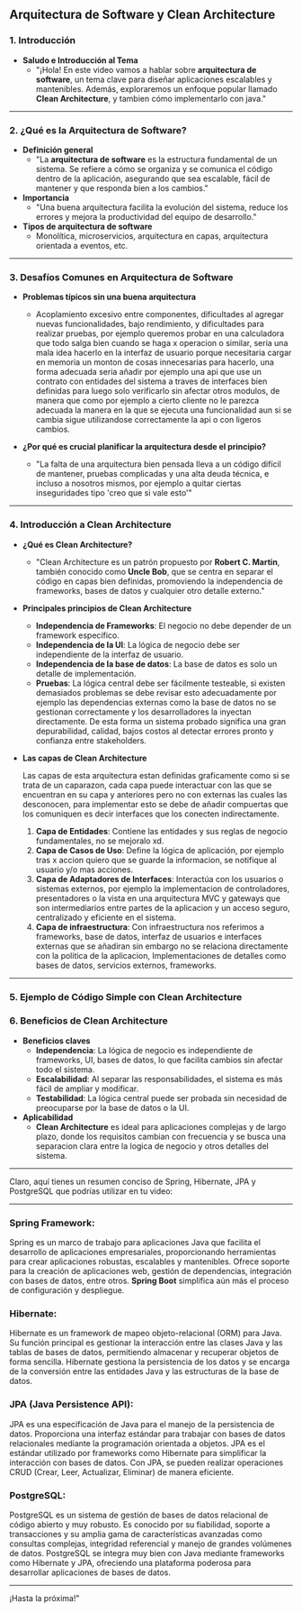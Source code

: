 ## **Arquitectura de Software y Clean Architecture**

### **1. Introducción**
- **Saludo e Introducción al Tema**  
  - "¡Hola! En este video vamos a hablar sobre **arquitectura de software**, un tema clave para diseñar aplicaciones escalables y mantenibles. Además, exploraremos un enfoque popular llamado **Clean Architecture**, y tambien cómo implementarlo con java."

---

### **2. ¿Qué es la Arquitectura de Software?**  
- **Definición general**  
  - "La **arquitectura de software** es la estructura fundamental de un sistema. Se refiere a cómo se organiza y se comunica el código dentro de la aplicación, asegurando que sea escalable, fácil de mantener y que responda bien a los cambios."
- **Importancia**
  - "Una buena arquitectura facilita la evolución del sistema, reduce los errores y mejora la productividad del equipo de desarrollo."
- **Tipos de arquitectura de software**  
  - Monolítica, microservicios, arquitectura en capas, arquitectura orientada a eventos, etc.

---

### **3. Desafíos Comunes en Arquitectura de Software**  
- **Problemas típicos sin una buena arquitectura**  
  - Acoplamiento excesivo entre componentes, dificultades al agregar nuevas funcionalidades, bajo rendimiento, y dificultades para realizar pruebas, por ejemplo queremos probar en una calculadora que todo salga bien cuando se haga x operacion o similar, seria una mala idea hacerlo en la interfaz de usuario porque necesitaria cargar en memoria un monton de cosas innecesarias  para hacerlo, una forma adecuada seria añadir por ejemplo una api que use un contrato con entidades del sistema a traves de interfaces bien definidas para luego solo verificarlo sin afectar otros modulos, de manera que como por ejemplo a cierto cliente no le parezca adecuada la manera en la que se ejecuta una funcionalidad aun si se cambia sigue utilizandose correctamente la api o con ligeros cambios.  

- **¿Por qué es crucial planificar la arquitectura desde el principio?**  
  - "La falta de una arquitectura bien pensada lleva a un código difícil de mantener, pruebas complicadas y una alta deuda técnica, e incluso a nosotros mismos, por ejemplo a quitar ciertas inseguridades tipo 'creo que si vale esto'"
---

### **4. Introducción a Clean Architecture**  
- **¿Qué es Clean Architecture?**  
  - "Clean Architecture es un patrón propuesto por **Robert C. Martin**, también conocido como **Uncle Bob**, que se centra en separar el código en capas bien definidas, promoviendo la independencia de frameworks, bases de datos y cualquier otro detalle externo."
- **Principales principios de Clean Architecture**  
  - **Independencia de Frameworks**: El negocio no debe depender de un framework específico.  
  - **Independencia de la UI**: La lógica de negocio debe ser independiente de la interfaz de usuario.  
  - **Independencia de la base de datos**: La base de datos es solo un detalle de implementación.  
  - **Pruebas**: La lógica central debe ser fácilmente testeable, si existen demasiados problemas se debe revisar esto adecuadamente por ejemplo las dependencias externas como la base de datos no se  gestionan correctamente y los desarrolladores la inyectan directamente. De esta forma un sistema probado significa una gran depurabilidad, calidad, bajos costos al detectar errores pronto y confianza entre stakeholders.
- **Las capas de Clean Architecture**  
    
    Las capas de esta arquitectura estan definidas graficamente como si se trata de un caparazon, cada capa puede interactuar con las que se encuentran en su capa y anteriores pero no con externas las cuales las desconocen, para implementar esto se debe de añadir compuertas que los comuniquen es decir interfaces que los conecten indirectamente.
  
  1. **Capa de Entidades**: Contiene las entidades y sus reglas de negocio fundamentales, no se mejoralo xd.
  2. **Capa de Casos de Uso**: Define la lógica de aplicación, por ejemplo tras x accion quiero que se guarde la informacion, se notifique al usuario y/o mas acciones. 
  3. **Capa de Adaptadores de Interfaces**: Interactúa con los usuarios o sistemas externos, por ejemplo la implementacion de controladores, presentadores o la vista en una arquitectura MVC y gateways que son intermediarios entre partes de la aplicacion y un acceso seguro, centralizado y eficiente en el sistema.
  4. **Capa de infraestructura**: Con infraestructura nos referimos a frameworks, base de datos, interfaz de usuarios e interfaces externas que se añadiran sin embargo no se relaciona directamente con la politica de la aplicacion, Implementaciones de detalles como bases de datos, servicios externos, frameworks.

---

<!-- si me da la gana -->
### **5. Ejemplo de Código Simple con Clean Architecture**  

### **6. Beneficios de Clean Architecture**  
- **Beneficios claves**  
  - **Independencia**: La lógica de negocio es independiente de frameworks, UI, bases de datos, lo que facilita cambios sin afectar todo el sistema.  
  - **Escalabilidad**: Al separar las responsabilidades, el sistema es más fácil de ampliar y modificar.  
  - **Testabilidad**: La lógica central puede ser probada sin necesidad de preocuparse por la base de datos o la UI.  
- **Aplicabilidad**  
  - **Clean Architecture** es ideal para aplicaciones complejas y de largo plazo, donde los requisitos cambian con frecuencia y se busca una separacion clara entre la logica de negocio y otros detalles del sistema.
---

Claro, aquí tienes un resumen conciso de Spring, Hibernate, JPA y PostgreSQL que podrías utilizar en tu video:

---

### **Spring Framework**:
Spring es un marco de trabajo para aplicaciones Java que facilita el desarrollo de aplicaciones empresariales, proporcionando herramientas para crear aplicaciones robustas, escalables y mantenibles. Ofrece soporte para la creación de aplicaciones web, gestión de dependencias, integración con bases de datos, entre otros. **Spring Boot** simplifica aún más el proceso de configuración y despliegue.

### **Hibernate**:
Hibernate es un framework de mapeo objeto-relacional (ORM) para Java. Su función principal es gestionar la interacción entre las clases Java y las tablas de bases de datos, permitiendo almacenar y recuperar objetos de forma sencilla. Hibernate gestiona la persistencia de los datos y se encarga de la conversión entre las entidades Java y las estructuras de la base de datos.

### **JPA (Java Persistence API)**:
JPA es una especificación de Java para el manejo de la persistencia de datos. Proporciona una interfaz estándar para trabajar con bases de datos relacionales mediante la programación orientada a objetos. JPA es el estándar utilizado por frameworks como Hibernate para simplificar la interacción con bases de datos. Con JPA, se pueden realizar operaciones CRUD (Crear, Leer, Actualizar, Eliminar) de manera eficiente.

### **PostgreSQL**:
PostgreSQL es un sistema de gestión de bases de datos relacional de código abierto y muy robusto. Es conocido por su fiabilidad, soporte a transacciones y su amplia gama de características avanzadas como consultas complejas, integridad referencial y manejo de grandes volúmenes de datos. PostgreSQL se integra muy bien con Java mediante frameworks como Hibernate y JPA, ofreciendo una plataforma poderosa para desarrollar aplicaciones de bases de datos.

---
 ¡Hasta la próxima!"
